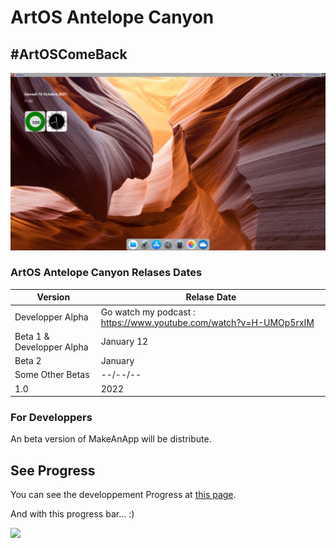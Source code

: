 # ArtOS Antelope Canyon
## #ArtOSComeBack
![DevState](/devstate.PNG)
### ArtOS Antelope Canyon Relases Dates
| Version  | Relase Date |
| ------------- | ------------- |
| Developper Alpha | Go watch my podcast : https://www.youtube.com/watch?v=H-UMOp5rxIM |
| Beta 1 & Developper Alpha | January 12 |
| Beta 2  | January  |
| Some Other Betas | --/--/--  |
| 1.0  | 2022  |

### For Developpers
An beta version of MakeAnApp will be distribute.

## See Progress
You can see the developpement Progress at [this page](http://github.com/users/ArtOS-Developper/projects/1).

And with this progress bar... :)

![](https://us-central1-progress-markdown.cloudfunctions.net/progress/58)
